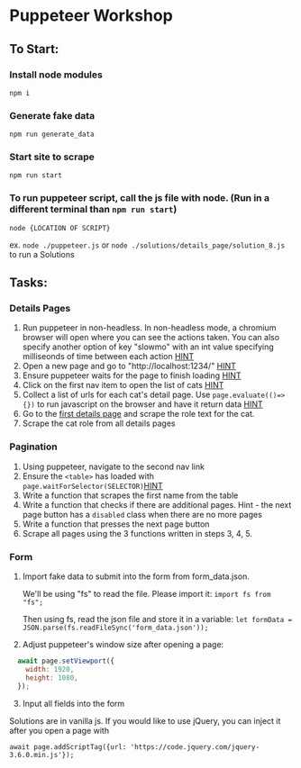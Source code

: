 # Puppeteer Workshop

## To Start:

### Install node modules
```npm i```

### Generate fake data
```npm run generate_data```

### Start site to scrape
```npm run start```

### To run puppeteer script, call the js file with node. (Run in a different terminal than ```npm run start```)
```node {LOCATION OF SCRIPT}```

ex. ```node ./puppeteer.js``` or ```node ./solutions/details_page/solution_8.js``` to run a Solutions


## Tasks:

### Details Pages

1. Run puppeteer in non-headless. In non-headless mode, a chromium browser will open where you can see the actions taken. You can also specify another option of key "slowmo" with an int value specifying milliseonds of time between each action [HINT](https://flaviocopes.com/puppeteer/#:~:text=You%20can%20pass%20an%20object%20with%20options%20to)
2. Open a new page and go to "http://localhost:1234/" [HINT](https://flaviocopes.com/puppeteer/#:~:text=Next%20up%20we%20call%20the)
3. Ensure puppeteer waits for the page to finish loading [HINT](https://flaviocopes.com/puppeteer/#:~:text=networkidle2)
4. Click on the first nav item to open the list of cats [HINT](https://flaviocopes.com/puppeteer/#:~:text=Perform%20a%20mouse%20click%20event)
5. Collect a list of urls for each cat's detail page. Use `page.evaluate(()=>{})` to run javascript on the browser and have it return data [HINT](https://flaviocopes.com/puppeteer/#:~:text=Once%20we%20have%20a%20page%20loaded%20with%20a%20URL)
6. Go to the [first details page](http://localhost:1234/cats/0) and scrape the role text for the cat.
7. Scrape the cat role from all details pages

### Pagination

1. Using puppeteer, navigate to the second nav link
2. Ensure the `<table>` has loaded with `page.waitForSelector(SELECTOR)`[HINT](https://flaviocopes.com/puppeteer/#:~:text=waitForSelector)
3. Write a function that scrapes the first name from the table
4. Write a function that checks if there are additional pages. Hint - the next page button has a `disabled` class when there are no more pages
5. Write a function that presses the next page button
6. Scrape all pages using the 3 functions written in steps 3, 4, 5.

### Form

1. Import fake data to submit into the form from form_data.json.

    We'll be using "fs" to read the file. Please import it: `import fs from "fs";`

    Then using fs, read the json file and store it in a variable: `let formData = JSON.parse(fs.readFileSync('form_data.json'));`

2. Adjust puppeteer's window size after opening a page:

```js
  await page.setViewport({
    width: 1920,
    height: 1080,
  });
```

3. Input all fields into the form 

Solutions are in vanilla js. If you would like to use jQuery, you can inject it after you open a page with 

```await page.addScriptTag({url: 'https://code.jquery.com/jquery-3.6.0.min.js'});```